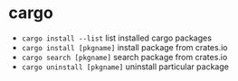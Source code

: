 # cargo

- `cargo install --list` list installed cargo packages
- `cargo install [pkgname]` install package from crates.io
- `cargo search [pkgname]` search package from crates.io
- `cargo uninstall [pkgname]` uninstall particular package
